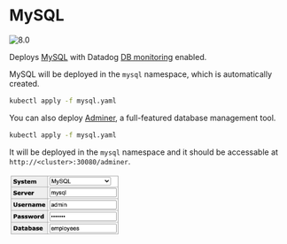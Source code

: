 # MySQL

![8.0](https://img.shields.io/badge/MySQL-8.0-00758f?labelColor=f0f0f0&logo=MySQL&logoColor=00758f)

Deploys [MySQL](https://www.mysql.com/) with Datadog [DB monitoring](https://docs.datadoghq.com/database_monitoring/setup_mysql/selfhosted/?tab=mysql80) enabled.

MySQL will be deployed in the `mysql` namespace, which is automatically created.

```bash
kubectl apply -f mysql.yaml
```

You can also deploy [Adminer](https://www.adminer.org/), a full-featured database management tool.

```bash
kubectl apply -f mysql.yaml
```

It will be deployed in the `mysql` namespace and it should be accessable at `http://<cluster>:30080/adminer`.

<img src="img/adminer-login.png" width="200px"/>
